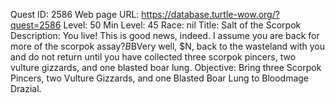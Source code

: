 Quest ID: 2586
Web page URL: https://database.turtle-wow.org/?quest=2586
Level: 50
Min Level: 45
Race: nil
Title: Salt of the Scorpok
Description: You live! This is good news, indeed. I assume you are back for more of the scorpok assay?$B$BVery well, $N, back to the wasteland with you and do not return until you have collected three scorpok pincers, two vulture gizzards, and one blasted boar lung.
Objective: Bring three Scorpok Pincers, two Vulture Gizzards, and one Blasted Boar Lung to Bloodmage Drazial.
